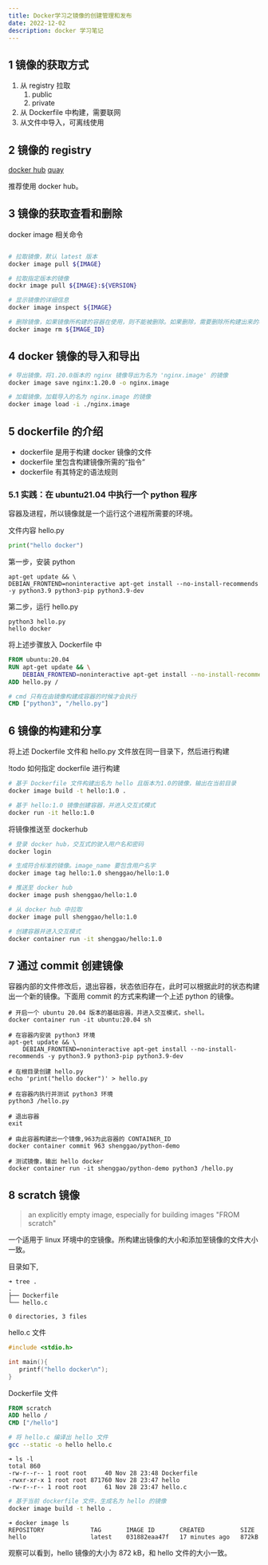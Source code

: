 ```yaml
---
title: Docker学习之镜像的创建管理和发布
date: 2022-12-02
description: docker 学习笔记
---
```


## 1 镜像的获取方式

1. 从 registry 拉取
	1. public
	2. private
2. 从 Dockerfile 中构建，需要联网
3. 从文件中导入，可离线使用

## 2 镜像的 registry

[docker hub](https://hub.docker.com/)
[quay](https://quay.io)

推荐使用 docker hub。

## 3 镜像的获取查看和删除

docker image 相关命令

```bash

# 拉取镜像，默认 latest 版本
docker image pull ${IMAGE}

# 拉取指定版本的镜像
dockr image pull ${IMAGE}:${VERSION}

# 显示镜像的详细信息
docker image inspect ${IMAGE}

# 删除镜像，如果镜像所构建的容器在使用，则不能被删除。如果删除，需要删除所构建出来的容器。
docker image rm ${IMAGE_ID}
```
## 4 docker 镜像的导入和导出
```bash
# 导出镜像。将1.20.0版本的 nginx 镜像导出为名为 'nginx.image' 的镜像
docker image save nginx:1.20.0 -o nginx.image

# 加载镜像。加载导入的名为 nginx.image 的镜像
docker image load -i ./nginx.image
```

## 5 dockerfile 的介绍

- dockerfile 是用于构建 docker 镜像的文件
- dockerfile 里包含构建镜像所需的“指令”
- dockerfile 有其特定的语法规则

### 5.1 实践：在 ubuntu21.04 中执行一个 python 程序

容器及进程，所以镜像就是一个运行这个进程所需要的环境。

文件内容 hello.py

```python
print("hello docker")
```

第一步，安装 python 

```shell
apt-get update && \
DEBIAN_FRONTEND=noninteractive apt-get install --no-install-recommends -y python3.9 python3-pip python3.9-dev
```
第二步，运行 hello.py

```shell
python3 hello.py
hello docker
```

将上述步骤放入 Dockerfile 中
```dockerfile
FROM ubuntu:20.04
RUN apt-get update && \
    DEBIAN_FRONTEND=noninteractive apt-get install --no-install-recommends -y python3.9 python3-pip python3.9-dev
ADD hello.py /

# cmd 只有在由镜像构建成容器的时候才会执行
CMD ["python3", "/hello.py"]
```
## 6 镜像的构建和分享

将上述 Dockerfile 文件和 hello.py 文件放在同一目录下，然后进行构建

!todo 如何指定 dockerfile 进行构建

```bash
# 基于 Dockerfile 文件构建出名为 hello 且版本为1.0的镜像，输出在当前目录
docker image build -t hello:1.0 .

# 基于 hello:1.0 镜像创建容器，并进入交互式模式
docker run -it hello:1.0
```

将镜像推送至 dockerhub 

```bash
# 登录 docker hub，交互式的驶入用户名和密码
docker login

# 生成符合标准的镜像。image_name 要包含用户名字
docker image tag hello:1.0 shenggao/hello:1.0

# 推送至 docker hub
docker image push shenggao/hello:1.0

# 从 docker hub 中拉取
docker image pull shenggao/hello:1.0

# 创建容器并进入交互模式
docker container run -it shenggao/hello:1.0
```

## 7 通过 commit 创建镜像

容器内部的文件修改后，退出容器，状态依旧存在，此时可以根据此时的状态构建出一个新的镜像。下面用 commit 的方式来构建一个上述 python 的镜像。

```shell
# 开启一个 ubuntu 20.04 版本的基础容器，并进入交互模式，shell。
docker container run -it ubuntu:20.04 sh

# 在容器内安装 python3 环境
apt-get update && \
    DEBIAN_FRONTEND=noninteractive apt-get install --no-install-recommends -y python3.9 python3-pip python3.9-dev

# 在根目录创建 hello.py
echo 'print("hello docker")' > hello.py

# 在容器内执行并测试 python3 环境
python3 /hello.py

# 退出容器
exit

# 由此容器构建出一个镜像,963为此容器的 CONTAINER_ID
docker container commit 963 shenggao/python-demo

# 测试镜像，输出 hello docker
docker container run -it shenggao/python-demo python3 /hello.py
```
## 8 scratch 镜像

> an explicitly empty image, especially for building images "FROM scratch"

一个适用于 linux 环境中的空镜像。所构建出镜像的大小和添加至镜像的文件大小一致。

目录如下,

```log
➜ tree .
.
├── Dockerfile
└── hello.c

0 directories, 3 files
```

hello.c 文件
```c
#include <stdio.h>

int main(){
   printf("hello docker\n");
}
```

Dockerfile 文件
```dockerfile
FROM scratch
ADD hello /
CMD ["/hello"]
```

```bash
# 将 hello.c 编译出 hello 文件
gcc --static -o hello hello.c
```

```log
➜ ls -l
total 860
-rw-r--r-- 1 root root     40 Nov 28 23:48 Dockerfile
-rwxr-xr-x 1 root root 871760 Nov 28 23:47 hello
-rw-r--r-- 1 root root     61 Nov 28 23:47 hello.c
```

```bash
# 基于当前 dockerfile 文件，生成名为 hello 的镜像
docker image build -t hello .
```

```log
➜ docker image ls
REPOSITORY             TAG       IMAGE ID       CREATED          SIZE
hello                  latest    031882eaa47f   17 minutes ago   872kB
```

观察可以看到，hello 镜像的大小为 872 kB，和 hello 文件的大小一致。